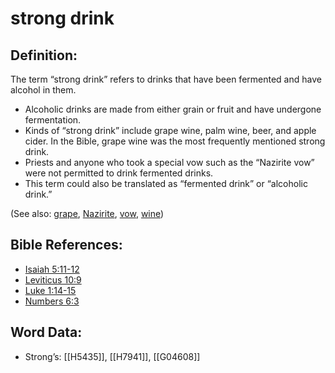 # strong drink

## Definition:

The term “strong drink” refers to drinks that have been fermented and have alcohol in them.

* Alcoholic drinks are made from either grain or fruit and have undergone fermentation.
* Kinds of “strong drink” include grape wine, palm wine, beer, and apple cider. In the Bible, grape wine was the most frequently mentioned strong drink.
* Priests and anyone who took a special vow such as the “Nazirite vow” were not permitted to drink fermented drinks.
* This term could also be translated as “fermented drink” or “alcoholic drink.”

(See also: [grape](../other/grape.md), [Nazirite](../kt/nazirite.md), [vow](../kt/vow.md), [wine](../other/wine.md))

## Bible References:

* [Isaiah 5:11-12](rc://en/tn/help/isa/05/11)
* [Leviticus 10:9](rc://en/tn/help/lev/10/09)
* [Luke 1:14-15](rc://en/tn/help/luk/01/14)
* [Numbers 6:3](rc://en/tn/help/num/06/03)

## Word Data:

* Strong’s: [[H5435]], [[H7941]], [[G04608]]
